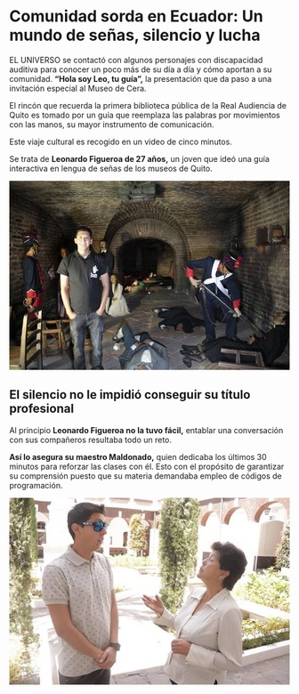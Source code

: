 # Comunidad sorda en Ecuador: Un mundo de señas, silencio y lucha


EL UNIVERSO se contactó con algunos personajes con discapacidad auditiva para conocer un poco más de su día a día y cómo aportan a su comunidad. **“Hola soy Leo, tu guía”,** la presentación que da paso a una invitación especial al Museo de Cera.

El rincón que recuerda la primera biblioteca pública de la Real Audiencia de Quito es tomado por un guía que reemplaza las palabras por movimientos con las manos, su mayor instrumento de comunicación.

Este viaje cultural es recogido en un video de cinco minutos.

Se trata de **Leonardo Figueroa de 27 años,** un joven que ideó una guía interactiva en lengua de señas de los museos de Quito.

![Presidente Vladimir Putin](Putin.jpg)

## El silencio no le impidió conseguir su título profesional

Al principio **Leonardo Figueroa no la tuvo fácil,** entablar una conversación con sus compañeros resultaba todo un reto.

**Así lo asegura su maestro Maldonado,** quien dedicaba los últimos 30 minutos para reforzar las clases con él. Esto con el propósito de garantizar su comprensión puesto que su materia demandaba empleo de códigos de programación.

![Personas huyendo de Urcrania](corredor.jpg)
